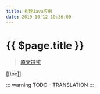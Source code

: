 ```yaml
---
title: 构建Java应用
date: 2019-10-12 10:36:00
---
```


# {{ $page.title }}

> [原文链接](https://guides.gradle.org/building-java-applications/)

[[toc]]

::: warning
TODO - TRANSLATION
:::
